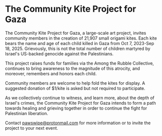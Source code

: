 # The Community Kite Project for Gaza

The Community Kite Project for Gaza, a large-scale art project, invites community members in the creation of 21,907 small origami kites. Each kite bears the name and age of each child killed in Gaza from Oct 7, 2023-Sep 18, 2025. Grievously, this is not the  total number of children martyred by Israel's US-backed genocide against the Palestinians. 

This project raises funds for families via the Among the Rubble Collective, continues to bring awareness to the magnitude of this atrocity, and moreover, remembers and honors each child. 

Community members are welcome to help fold the kites for display. A suggested donation of $1/kite is asked but not required to participate. 

As we collectively continue to witness, and learn more, about the depth of Israel's crimes, the Community Kite Project for Gaza intends to form a path towards healing and grieving together in order to continue the fight for Palestinian liberation.

Contact pawswipe@protonmail.com for more information or to invite the project to your next event.
